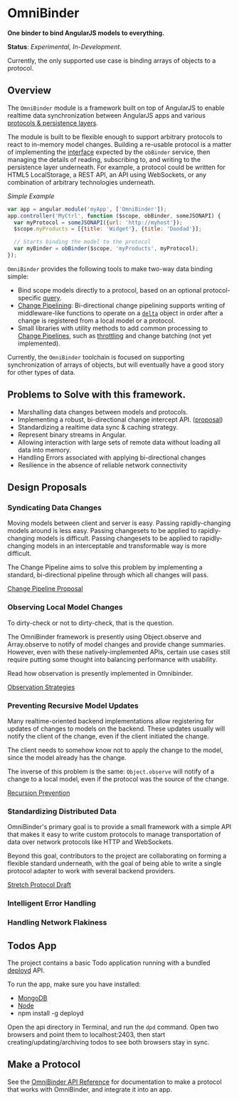 # OmniBinder

__One binder to bind AngularJS models to everything.__

__Status__: _Experimental, In-Development._

Currently, the only supported use case is binding arrays of objects to a protocol.


<a id="overview"></a>
## Overview

The `OmniBinder` module is a framework built on top of AngularJS to enable realtime data synchronization between AngularJS apps and various [protocols & persistence layers](#protocol).

The module is built to be flexible enough to support arbitrary protocols to react to in-memory model changes.
Building a re-usable protocol is a matter of implementing the [interface](docs/module-api.md#iprotocol) expected by the `obBinder` service, then managing the details of reading, subscribing to, and writing to the persistence layer underneath. For example, a protocol could be written for HTML5 LocalStorage, a REST API, an API using WebSockets, or any combination of arbitrary technologies underneath.

_Simple Example_

```javascript
var app = angular.module('myApp', ['OmniBinder']);
app.controller('MyCtrl', function ($scope, obBinder, someJSONAPI) {
  var myProtocol = someJSONAPI({url: 'http://myhost'});
  $scope.myProducts = [{title: 'Widget'}, {title: 'Doodad'}];

  // Starts binding the model to the protocol
  var myBinder = obBinder($scope, 'myProducts', myProtocol);
});
```

`OmniBinder` provides the following tools to make two-way data binding simple:

 * Bind scope models directly to a protocol, based on an optional protocol-specific [query](#binder).
 * [Change Pipelining](docs/change-pipeline.md): Bi-directional change pipelining supports writing of middleware-like functions to operate on a [`delta`](#delta) object in order after a change is registered from a local model or a protocol.
 * Small libraries with utility methods to add common processing to [Change Pipelines](docs/change-pipeline.md), such as [throttling](#throttler) and change batching (not yet implemented).

Currently, the `OmniBinder` toolchain is focused on supporting synchronization of arrays of objects, but will eventually have a good story for other types of data.


## Problems to Solve with this framework.

 * Marshalling data changes between models and protocols.
 * Implementing a robust, bi-directional change intercept API. ([proposal](docs/change-pipeline.md))
 * Standardizing a realtime data sync & caching strategy.
 * Represent binary streams in Angular.
 * Allowing interaction with large sets of remote data without loading all data into memory.
 * Handling Errors associated with applying bi-directional changes
 * Resilience in the absence of reliable network connectivity

## Design Proposals

 
### Syndicating Data Changes

Moving models between client and server is easy. Passing rapidly-changing models around is less easy. Passing changesets to be applied to rapidly-changing models is difficult. Passing changesets to be applied to rapidly-changing models in an interceptable and transformable way is more difficult.

The Change Pipeline aims to solve this problem by implementing a standard,
bi-directional pipeline through which all changes will pass.

[Change Pipeline Proposal](docs/change-pipeline.md)


### Observing Local Model Changes

To dirty-check or not to dirty-check, that is the question.

The OmniBinder framework is presently using Object.observe and Array.observe 
to notify of model changes and provide change summaries. However, even with
these natively-implemented APIs, certain use cases still require putting some
thought into balancing performance with usability.

Read how observation is presently implemented in Omnibinder.

[Observation Strategies](docs/observation-strategies.md)


### Preventing Recursive Model Updates

Many realtime-oriented backend implementations allow registering 
for updates of changes to models on the backend. These updates
usually will notify the client of the change, even if the client
initiated the change. 

The client needs to somehow know not to apply the change to the
model, since the model already has the change.

The inverse of this problem is the same: `Object.observe` will
notify of a change to a local model, even if the protocol was
the source of the change.

[Recursion Prevention](docs/recursion-prevention.md)


### Standardizing Distributed Data

OmniBinder's primary goal is to provide a small framework with a simple
API that makes it easy to write custom protocols to manage transportation
of data over network protocols like HTTP and WebSockets.

Beyond this goal, contributors to the project are collaborating on forming
a flexible standard underneath, with the goal of being able to write a single
protocol adapter to work with several backend providers.

[Stretch Protocol Draft](docs/stretch-protocol.md)


### Intelligent Error Handling

### Handling Network Flakiness

## Todos App

The project contains a basic Todo application running with a bundled [deployd](http://www.deployd.com) API.

To run the app, make sure you have installed:

 * [MongoDB](http://mongodb.org)
 * [Node](http://nodejs.org)
 * npm install -g deployd

Open the api directory in Terminal, and run the `dpd` command.
Open two browsers and point them to localhost:2403, then start creating/updating/archiving
todos to see both browsers stay in sync.

## Make a Protocol

See the [OmniBinder API Reference](docs/module-api.md) for documentation
to make a protocol that works with OmniBinder, and integrate it into an app.
